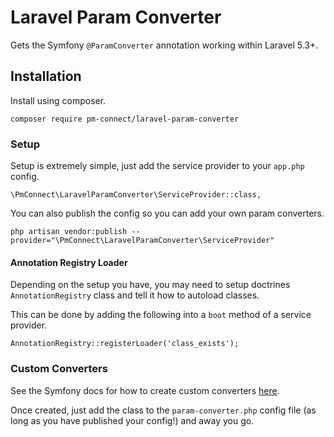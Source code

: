 # Laravel Param Converter

Gets the Symfony `@ParamConverter` annotation working within Laravel 5.3+.

## Installation

Install using composer.

```
composer require pm-connect/laravel-param-converter
```

### Setup

Setup is extremely simple, just add the service provider to your `app.php` config.

```
\PmConnect\LaravelParamConverter\ServiceProvider::class,
```

You can also publish the config so you can add your own param converters.

```
php artisan vendor:publish --provider="\PmConnect\LaravelParamConverter\ServiceProvider"
```

#### Annotation Registry Loader

Depending on the setup you have, you may need to setup doctrines `AnnotationRegistry` class and tell it how to autoload classes.

This can be done by adding the following into a `boot` method of a service provider.

```
AnnotationRegistry::registerLoader('class_exists');
```

### Custom Converters

See the Symfony docs for how to create custom converters [here](http://symfony.com/doc/current/bundles/SensioFrameworkExtraBundle/annotations/converters.html#creating-a-converter).

Once created, just add the class to the `param-converter.php` config file (as long as you have published your config!) and away you go.
